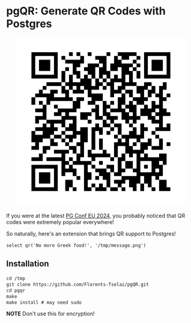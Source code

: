 # pgQR: Generate QR Codes with Postgres

<p align="center"> <img src="assets/pgqr.png" alt="QR Code"> </p>

If you were at the latest [PG Conf EU 2024](https://2024.pgconf.eu),
you probably noticed that QR codes were extremely popular everywhere!

So naturally, here's an extension that brings QR support to Postgres!

```tsql
select qr('No more Greek food!', '/tmp/message.png')
```

## Installation

```
cd /tmp
git clone https://github.com/Florents-Tselai/pgQR.git
cd pgqr
make
make install # may need sudo
```

**NOTE**
Don't use this for encryption!
